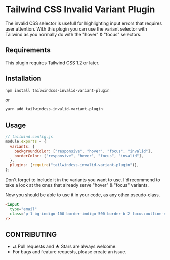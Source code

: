 # Tailwind CSS Invalid Variant Plugin

The invalid CSS selector is usefull for highlighting input errors that requires user attention. With this plugin you can use the variant selector with Tailwind as you normally do with the "hover" & "focus" selectors.

## Requirements

This plugin requires Tailwind CSS 1.2 or later.

## Installation

```bash
npm install tailwindcss-invalid-variant-plugin
```

or

```bash
yarn add tailwindcss-invalid-variant-plugin
```

## Usage

```js
// tailwind.config.js
module.exports = {
  variants: {
    backgroundColor: ["responsive", "hover", "focus", "invalid"],
    borderColor: ["responsive", "hover", "focus", "invalid"],
  },
  plugins: [require("tailwindcss-invalid-variant-plugin")],
};
```

Don't forget to include it in the variants you want to use. I'd recommend to take a look at the ones that already serve "hover" & "focus" variants.

Now you should be able to use it in your code, as any other pseudo-class.

```html
<input
  type="email"
  class="p-1 bg-indigo-100 border-indigo-500 border-b-2 focus:outline-none invalid:border-red-500 invalid:bg-red-100 invalid:border-t-2"
/>
```

## CONTRIBUTING

- ⇄ Pull requests and ★ Stars are always welcome.
- For bugs and feature requests, please create an issue.
